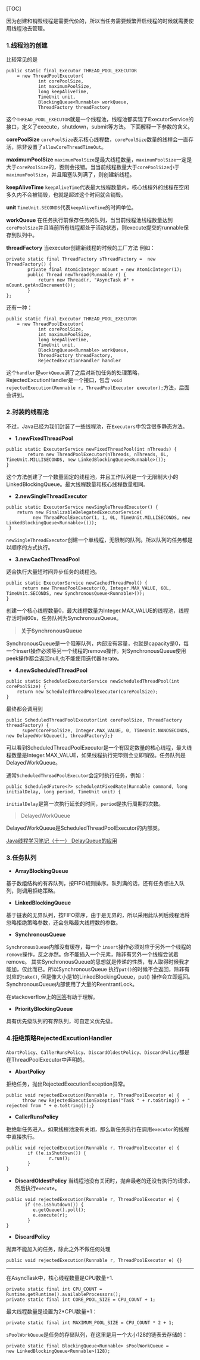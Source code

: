 [TOC]

因为创建和销毁线程是需要代价的，所以当任务需要频繁开启线程的时候就需要使用线程池去管理。

### 1.线程池的创建
比较常见的是

```
public static final Executor THREAD_POOL_EXECUTOR        
    = new ThreadPoolExecutor(
            int corePoolSize,                          
            int maximumPoolSize,                          
            long keepAliveTime,                          
            TimeUnit unit,                          
            BlockingQueue<Runnable> workQueue,                          
            ThreadFactory threadFactory
```
这个`THREAD_POOL_EXECUTOR`就是一个线程池，线程池都实现了ExecutorService的接口，定义了execute，shutdown，submit等方法。
下面解释一下参数的含义。

**corePoolSize**
`corePoolSize`表示核心线程数，`corePoolSize`数量的线程会一直存活，除非设置了`allowCoreThreadTimeOut`。

**maximumPoolSize**
`maximumPoolSize`是最大线程数量，`maximumPoolSize`一定是大于`corePoolSize`的，否则会报错。当当前线程数量大于`corePoolSize`小于`maximumPoolSize`，并且阻塞队列满了，则创建新线程。

**keepAliveTime**
`keepAliveTime`代表最大线程数量内，核心线程外的线程在空闲多久内不会被销毁，也就是超过这个时间就会销毁。

**unit**
`TimeUnit.SECONDS`代表`keepAliveTime`的时间单位。

**workQueue**
在任务执行前保存任务的队列，当当前线程池线程数量达到`corePoolSize`并且当前所有线程都处于活动状态，则execute提交的runnable保存到队列中。

**threadFactory**
当executor创建新线程的时候的工厂方法
例如：

```
private static final ThreadFactory sThreadFactory =  new ThreadFactory() {    
        private final AtomicInteger mCount = new AtomicInteger(1);    
        public Thread newThread(Runnable r) {        
            return new Thread(r, "AsyncTask #" + mCount.getAndIncrement());    
        }
};
```
还有一种：

```
public static final Executor THREAD_POOL_EXECUTOR        
    = new ThreadPoolExecutor(
            int corePoolSize,                          
            int maximumPoolSize,                          
            long keepAliveTime,                          
            TimeUnit unit,                          
            BlockingQueue<Runnable> workQueue,                          
            ThreadFactory threadFactory,
            RejectedExcutionHandler handler
```
这个`handler`是`workQueue`满了之后对新加任务的处理策略，RejectedExcutionHandler是一个接口，包含
`void rejectedExecution(Runnable r, ThreadPoolExecutor executor);`方法，后面会讲到。

### 2.封装的线程池

不过，Java已经为我们封装了一些线程池，在`Executors`中包含很多静态方法。

- **1.newFixedThreadPool**

```
public static ExecutorService newFixedThreadPool(int nThreads) {    
        return new ThreadPoolExecutor(nThreads, nThreads, 0L, TimeUnit.MILLISECONDS, new LinkedBlockingQueue<Runnable>());
}
```
这个方法创建了一个数量固定的线程池，并且工作队列是一个无限制大小的LinkedBlockingQueue。最大线程数量和核心线程数量相同。

- **2.newSingleThreadExecutor**

```
public static ExecutorService newSingleThreadExecutor() {    
    return new FinalizableDelegatedExecutorService(
          new ThreadPoolExecutor(1, 1, 0L, TimeUnit.MILLISECONDS, new LinkedBlockingQueue<Runnable>()));
 }
```
`newSingleThreadExecutor`创建一个单线程，无限制的队列。所以队列的任务都是以顺序的方式执行。

- **3.newCachedThreadPool**

适合执行大量短时间异步任务的线程池。

```
public static ExecutorService newCachedThreadPool() {    
      return new ThreadPoolExecutor(0, Integer.MAX_VALUE, 60L, TimeUnit.SECONDS, new SynchronousQueue<Runnable>());
}
```
创建一个核心线程数量0，最大线程数量为Integer.MAX_VALUE的线程池，线程存活时间60s，任务队列为SynchronousQueue。

>**关于SynchronousQueue**

SynchronousQueue是一个阻塞队列，内部没有容量，也就是capacity是0，每一个insert操作必须等另一个线程的remove操作。对SynchronousQueue使用peek操作都会返回null,也不能使用迭代器iterate。


- **4.newScheduledThreadPool**

```
public static ScheduledExecutorService newScheduledThreadPool(int corePoolSize) {    
    return new ScheduledThreadPoolExecutor(corePoolSize);
}
```
最终都会调用到

```
public ScheduledThreadPoolExecutor(int corePoolSize, ThreadFactory threadFactory) {    
      super(corePoolSize, Integer.MAX_VALUE, 0, TimeUnit.NANOSECONDS, new DelayedWorkQueue(), threadFactory);}
```
可以看到ScheduledThreadPoolExecutor是一个有固定数量的核心线程，最大线程数量是Integer.MAX_VALUE，如果线程执行完毕则会立即销毁。任务队列是DelayedWorkQueue。

通常`ScheduledThreadPoolExecutor`会定时执行任务，例如：

```
public ScheduledFuture<?> scheduleAtFixedRate(Runnable command, long initialDelay, long period, TimeUnit unit) {
```
`initialDelay`是第一次执行延长的时间，`period`是执行周期的次数。

> DelayedWorkQueue

DelayedWorkQueue是ScheduledThreadPoolExecutor的内部类。

[Java线程学习笔记（十一） DelayQueue的应用
](http://ideasforjava.iteye.com/blog/657384)

### 3.任务队列

- **ArrayBlockingQueue**

基于数组结构的有界队列，按FIFO规则排序。队列满的话，还有任务想进入队列，则调用拒绝策略。

- **LinkedBlockingQueue**

基于链表的无界队列，按FIFO排序，由于是无界的，所以采用此队列后线程池将忽略拒绝策略参数，还会忽略最大线程数的参数。

- **SynchronousQueue**

`SynchronousQueue`内部没有缓存，每一个 `insert`操作必须对应于另外一个线程的`remove`操作，反之亦然。你不能插入一个元素，除非有另外一个线程尝试着remove。
其实SynchronousQueue的思想就是传递的性质，有人取得时候我才能加，仅此而已。所以SynchronousQueue 执行`put()`的时候不会返回，除非有对应的`take()`, 但是像大小是1的LinkedBlockingQueue，put() 操作会立即返回。SynchronousQueue内部使用了大量的ReentrantLock。

在stackoverflow上的[回答](http://stackoverflow.com/questions/8591610/when-should-i-use-synchronousqueue)有助于理解。


- **PriorityBlockingQueue**

具有优先级队列的有界队列，可自定义优先级。


### 4.拒绝策略RejectedExcutionHandler

`AbortPolicy`、`CallerRunsPolicy`、`DiscardOldestPolicy`、`DiscardPolicy`都是在ThreadPoolExecutor中声明的。

- **AbortPolicy**

拒绝任务，抛出RejectedExecutionException异常。

```
public void rejectedExecution(Runnable r, ThreadPoolExecutor e) {
      throw new RejectedExecutionException("Task " + r.toString() + " rejected from " + e.toString());}
```

- **CallerRunsPolicy**


拒绝新任务进入，如果线程池没有关闭，那么新任务执行在调用`executor`的线程中直接执行。

```
public void rejectedExecution(Runnable r, ThreadPoolExecutor e) {
        if (!e.isShutdown()) {        
                r.run();    
        }
}
```


- **DiscardOldestPolicy**
当线程池没有关闭时，抛弃最老的还没有执行的请求，然后执行`execute`。

```
public void rejectedExecution(Runnable r, ThreadPoolExecutor e) {   
       if (!e.isShutdown()) {        
          e.getQueue().poll();        
          e.execute(r);    
        }
}
```

- **DiscardPolicy** 

抛弃不能加入的任务，除此之外不做任何处理

```
public void rejectedExecution(Runnable r, ThreadPoolExecutor e) {}
```






-------


在AsyncTask中，核心线程数量是CPU数量+1.


```
private static final int CPU_COUNT = Runtime.getRuntime().availableProcessors();
private static final int CORE_POOL_SIZE = CPU_COUNT + 1;
```
最大线程数量是设置为2*CPU数量+1：


```
private static final int MAXIMUM_POOL_SIZE = CPU_COUNT * 2 + 1;
```

`sPoolWorkQueue`是任务的存储队列，在这里是用一个大小128的链表去存储的：


```
private static final BlockingQueue<Runnable> sPoolWorkQueue =        new LinkedBlockingQueue<Runnable>(128);
```